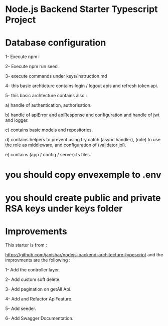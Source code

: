 # Node.js Backend Starter Typescript Project
# Database configuration
1- Execute npm i

2- Execute npm run seed

3- execute commands under keys/instruction.md

4- this basic archticture contains login / logout apis and refresh token api.

5- this basic archtecture contains also :

a) handle of authentication, authorisation.

b) handle of apiError and apiResponse and configuration and handle of jwt and logger.

c) contains basic models and repositories.

d) contains helpers to prevent using try catch (async handler), (role) to use the role as middleware, and configuration of (validator joi).

e) contains (app / config / server).ts files.

# you should copy envexemple to .env
# you should create public and private RSA keys under keys folder 

# Improvements
This starter is from :

https://github.com/janishar/nodejs-backend-architecture-typescript
and the improvments are the following :

1- Add the controller layer.

2- Add custom soft delete.

3- Add pagination on getAll Api.

4- Add and Refactor ApiFeature.

5- Add seeder.

6- Add Swagger Documentation.


